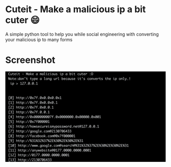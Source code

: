 # Cuteit - Make a malicious ip a bit cuter :smile:
A simple python tool to help you while social engineering with converting your malicious ip to many forms
# Screenshot
![alt img](https://github.com/D4Vinci/Cuteit/blob/master/Screenshot.PNG)
